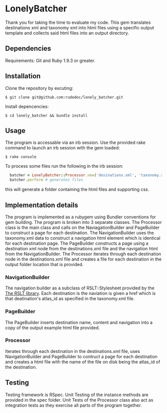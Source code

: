 # LonelyBatcher

Thank you for taking the time to evaluate my code. This gem translates destinations xml and taxonomy xml into html files using a specific output template and collects said html files into an output directory.

## Dependencies

Requirements: Git and Ruby 1.9.3 or greater.

## Installation

Clone the repository by excuting:

    $ git clone git@github.com:rudedoc/lonely_batcher.git

Install depencencies:

    $ cd lonely_batcher && bundle install

## Usage

The program is accessable via an irb session. Use the provided rake command to launch an irb session with the gem loaded:

    $ rake console

To process some files run the following in the irb session:

```ruby
  batcher = LonelyBatcher::Processor.new('desinations.xml', 'taxonomy.xml', '/path/to/output/directory')
  batcher.perform # generates files
```

this will generate a folder containing the html files and supporting css.

## Implementation details
The program is implemented as a rubygem using Bundler conventions for gem building. The program is broken into 3 separate classes. The Processor class is the main class and calls on the NaviagationBuilder and PageBuilder to construct a page for each destination. The NavigationBuilder uses the taxonomy.xml data to construct a navigation html element which is identical for each destination page. The PageBuilder constructs a page using a destination xml node from the destinations.xml file and the navigation html from the NavigationBuilder. The Processor iterates through each destination node in the destinations.xml file and creates a file for each destination in the output folder location that is provided.

### NavigationBuilder
The navigation builder as a subclass of RSLT::Stylesheet provided by the [The RSLT library](https://github.com/DanielHeath/rslt). Each destination is the naviation is given a href which is that deatination's atlas_id as specified in the taxonomy.xml file.

### PageBuilder
The PageBuilder inserts destination name, content and navigation into a copy of the output example html file provided.

### Processor
Iterates through each destination in the destinations.xml file, uses NavigationBuilder and PageBuilder to contruct a page for each destination and creates a html file with the name of the file on disk being the atlas_id of the destination.

## Testing
Testing framework is RSpec. Unit Testing of the instance methods are provided in the spec folder. Unit Tests of the Processor class also act as integration tests as they exercise all parts of the program together.

